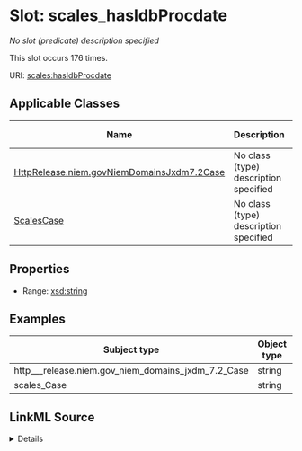 

# Slot: scales_hasIdbProcdate


_No slot (predicate) description specified_






This slot occurs 176 times.


URI: [scales:hasIdbProcdate](http://schemas.scales-okn.org/rdf/scales#hasIdbProcdate)



<!-- no inheritance hierarchy -->





## Applicable Classes

| Name | Description | Modifies Slot |
| --- | --- | --- |
| [HttpRelease.niem.govNiemDomainsJxdm7.2Case](../classes/HttpRelease.niem.govNiemDomainsJxdm7.2Case.md) | No class (type) description specified |  yes  |
| [ScalesCase](../classes/ScalesCase.md) | No class (type) description specified |  yes  |







## Properties

* Range: [xsd:string](http://www.w3.org/2001/XMLSchema#string)






## Examples

| Subject type | Object type | Example subject | Example object | Occurrences |
| --- | --- | --- | --- | --- |
| http___release.niem.gov_niem_domains_jxdm_7.2_Case | string | scales:/CaseCriminal | 01/03/2017 | 176 |
| scales_Case | string | scales:/CaseCriminal | 01/03/2017 | 176 |




## LinkML Source

<details>

```yaml
name: scales_hasIdbProcdate
annotations:
  count:
    tag: count
    value: 176
description: No slot (predicate) description specified
examples:
- object:
    example_object: 01/03/2017
    example_object_type: string
    example_predicate: scales:hasIdbProcdate
    example_subject: scales:/CaseCriminal
    example_subject_type: http___release.niem.gov_niem_domains_jxdm_7.2_Case
- object:
    example_object: 01/03/2017
    example_object_type: string
    example_predicate: scales:hasIdbProcdate
    example_subject: scales:/CaseCriminal
    example_subject_type: scales_Case
from_schema: scales-kg
rank: 1000
slot_uri: scales:hasIdbProcdate
alias: scales_hasIdbProcdate
domain_of:
- http___release.niem.gov_niem_domains_jxdm_7.2_Case
- scales_Case
range: string

```
</details>